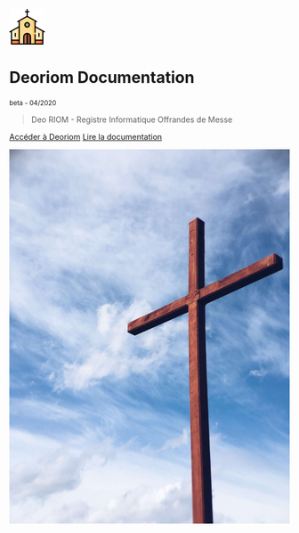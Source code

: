 ![logo](_media/church64.png)

# Deoriom Documentation 
<small>beta - 04/2020</small>

> Deo RIOM - Registre Informatique Offrandes de Messe

[Accéder à Deoriom](https://www.deoriom.fr)
[Lire la documentation](cest_quoi)

<!-- background image -->
![](_media/eglise2.jpg)